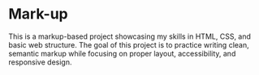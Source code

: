 # Mark-up
This is a markup-based project showcasing my skills in HTML, CSS, and basic web structure. The goal of this project is to practice writing clean, semantic markup while focusing on proper layout, accessibility, and responsive design. 

